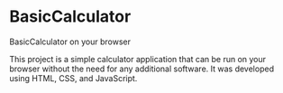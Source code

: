 # BasicCalculator

BasicCalculator on your browser

This project is a simple calculator application that can be run on your browser without the need for any additional software. It was developed using HTML, CSS, and JavaScript.
